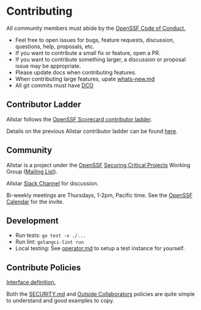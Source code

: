 # Contributing

All community members must abide by the [OpenSSF Code of
Conduct.](https://openssf.org/community/code-of-conduct/)

* Feel free to open issues for bugs, feature requests, discussion,
  questions, help, proposals, etc.
* If you want to contribute a small fix or feature, open a PR.
* If you want to contribute something larger, a discussion or proposal
  issue may be appropriate.
* Please update docs when contributing features.
* When contributing large features, upate [whats-new.md](whats-new.md)
* All git commits must have [DCO](https://wiki.linuxfoundation.org/dco)

## Contributor Ladder

Allstar follows the [OpenSSF Scorecard contributor ladder](https://github.com/ossf/scorecard/blob/main/CONTRIBUTOR_LADDER.md).

Details on the previous Allstar contributor ladder can be found [here](/contributor-ladder.md).

## Community

Allstar is a project under the [OpenSSF](https://openssf.org/)
[Securing Critical
Projects](https://github.com/ossf/wg-securing-critical-projects)
Working Group ([Mailing
List](https://lists.openssf.org/g/openssf-wg-securing-crit-prjs)).

Allstar [Slack Channel](https://openssf.slack.com/#allstar) for
discussion.

Bi-weekly meetings are Thursdays, 1-2pm, Pacific time. See the
[OpenSSF
Calendar](https://calendar.google.com/calendar/u/0?cid=czYzdm9lZmhwNWk5cGZsdGI1cTY3bmdwZXNAZ3JvdXAuY2FsZW5kYXIuZ29vZ2xlLmNvbQ)
for the invite.

## Development

* Run tests: `go test -v ./...`
* Run lint: `golangci-lint run`
* Local testing: See [operator.md](operator.md) to setup a test instance for yourself.

## Contribute Policies

[Interface definition.](pkg/policydef/policydef.go)

Both the [SECURITY.md](pkg/policies/security/security.go) and [Outside
Collaborators](pkg/policies/outside/outside.go) policies are quite simple to
understand and good examples to copy.
